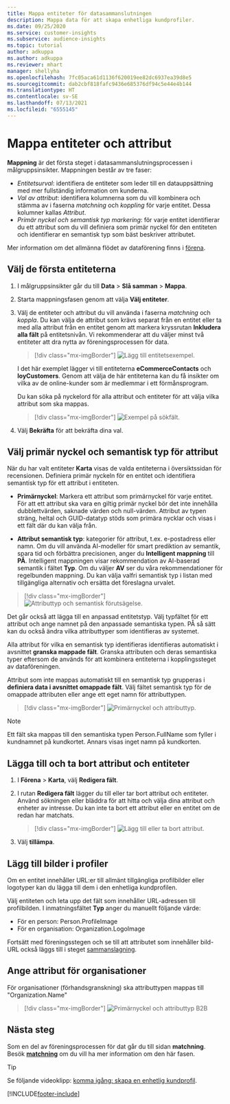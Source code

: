 ```yaml
---
title: Mappa entiteter för datasammanslutningen
description: Mappa data för att skapa enhetliga kundprofiler.
ms.date: 09/25/2020
ms.service: customer-insights
ms.subservice: audience-insights
ms.topic: tutorial
author: adkuppa
ms.author: adkuppa
ms.reviewer: mhart
manager: shellyha
ms.openlocfilehash: 7fc05aca61d1136f620019ee82dc6937ea39d8e5
ms.sourcegitcommit: dab2cbf818fafc9436e685376df94c5e44e4b144
ms.translationtype: HT
ms.contentlocale: sv-SE
ms.lasthandoff: 07/13/2021
ms.locfileid: "6555145"
---
```

# <a name="map-entities-and-attributes"></a>Mappa entiteter och attribut

**Mappning** är det första steget i datasammanslutningsprocessen i målgruppsinsikter. Mappningen består av tre faser:

- *Entitetsurval*: identifiera de entiteter som leder till en datauppsättning med mer fullständig information om kunderna.
- *Val av attribut*: identifiera kolumnerna som du vill kombinera och stämma av i faserna *matchning* och *koppling* för varje entitet. Dessa kolumner kallas *Attribut*.
- *Primär nyckel och semantisk typ markering*: för varje entitet identifierar du ett attribut som du vill definiera som primär nyckel för den entiteten och identifierar en semantisk typ som bäst beskriver attributet.

Mer information om det allmänna flödet av dataförening finns i [förena](data-unification.md).

## <a name="select-the-first-entities"></a>Välj de första entiteterna

1. I målgruppsinsikter går du till **Data** > **Slå samman** > **Mappa**.

2. Starta mappningsfasen genom att välja **Välj entiteter**.

3. Välj de entiteter och attribut du vill använda i faserna *matchning* och *koppla*. Du kan välja de attribut som krävs separat från en entitet eller ta med alla attribut från en entitet genom att markera kryssrutan **Inkludera alla fält** på entitetsnivån. Vi rekommenderar att du väljer minst två entiteter att dra nytta av föreningsprocessen för data.

   > [!div class="mx-imgBorder"]
   > ![Lägg till entitetsexempel.](media/data-manager-configure-map-add-entities-example.png "Lägg till entitetsexempel")

   I det här exemplet lägger vi till entiteterna **eCommerceContacts** och **loyCustomers**. Genom att välja de här entiteterna kan du få insikter om vilka av de online-kunder som är medlemmar i ett förmånsprogram.
   
   Du kan söka på nyckelord för alla attribut och entiteter för att välja vilka attribut som ska mappas.
   
     > [!div class="mx-imgBorder"]
   > ![Exempel på sökfält.](media/data-manager-configure-map-search-fields-example.png "Exempel på sökfält")

4. Välj **Bekräfta** för att bekräfta dina val.

## <a name="select-primary-key-and-semantic-type-for-attributes"></a>Välj primär nyckel och semantisk typ för attribut

När du har valt entiteter **Karta** visas de valda entiteterna i översiktssidan för recensionen. Definiera primär nyckeln för en entitet och identifiera semantisk typ för ett attribut i entiteten.

- **Primärnyckel**: Markera ett attribut som primärnyckel för varje entitet. För att ett attribut ska vara en giltig primär nyckel bör det inte innehålla dubblettvärden, saknade värden och null-värden. Attribut av typen sträng, heltal och GUID-datatyp stöds som primära nycklar och visas i ett fält där du kan välja från.

- **Attribut semantisk typ**: kategorier för attribut, t.ex. e-postadress eller namn. Om du vill använda AI-modeller för smart prediktion av semantik, spara tid och förbättra precisionen, anger du **Intelligent mappning** till **PÅ**. Intelligent mappningen visar rekommendation av AI-baserad semantik i fältet **Typ**. Om du väljer **AV** ser du våra rekommendationer för regelbunden mappning. Du kan välja valfri semantisk typ i listan med tillgängliga alternativ och ersätta det föreslagna urvalet.

> [!div class="mx-imgBorder"]
> ![Attributtyp och semantisk förutsägelse.](media/data-manager-configure-map-add-attributes-semantic-prediction.png "Attributtyp och semantisk prediktion")

Det går också att lägga till en anpassad entitetstyp. Välj typfältet för ett attribut och ange namnet på den anpassade semantiska typen. PÅ så sätt kan du också ändra vilka attributtyper som identifieras av systemet.

Alla attribut för vilka en semantisk typ identifieras identifieras automatiskt i avsnittet **granska mappade fält**. Granska attributen och deras semantiska typer eftersom de används för att kombinera entiteterna i kopplingssteget av dataföreningen.

Attribut som inte mappas automatiskt till en semantisk typ grupperas i **definiera data i avsnittet omappade fält**. Välj fältet semantisk typ för de omappade attributen eller ange ett eget namn för attributtypen.

> [!div class="mx-imgBorder"]
> ![Primärnyckel och attributtyp.](media/data-manager-configure-map-add-attributes.png "Primärnyckel och attributtyp")

> [!NOTE]
> Ett fält ska mappas till den semantiska typen Person.FullName som fyller i kundnamnet på kundkortet. Annars visas inget namn på kundkorten. 

## <a name="add-and-remove-attributes-and-entities"></a>Lägga till och ta bort attribut och entiteter

1. I **Förena** > **Karta**, välj **Redigera fält**.

2. I rutan **Redigera fält** lägger du till eller tar bort attribut och entiteter. Använd sökningen eller bläddra för att hitta och välja dina attribut och enheter av intresse. Du kan inte ta bort ett attribut eller en entitet om de redan har matchats.

   > [!div class="mx-imgBorder"]
   > ![Lägg till eller ta bort attribut.](media/configure-data-map-edit.png "Lägg till eller ta bort attribut")

3. Välj **tillämpa**.

## <a name="add-images-to-profiles"></a>Lägg till bilder i profiler

Om en entitet innehåller URL:er till allmänt tillgängliga profilbilder eller logotyper kan du lägga till dem i den enhetliga kundprofilen.

Välj entiteten och leta upp det fält som innehåller URL-adressen till profilbilden. I inmatningsfältet **Typ** anger du manuellt följande värde: 
- För en person: Person.ProfileImage
- För en organisation: Organization.LogoImage

Fortsätt med föreningsstegen och se till att attributet som innehåller bild-URL också läggs till i steget [sammanslagning](merge-entities.md).

## <a name="set-attributes-for-organizations"></a>Ange attribut för organisationer

För organisationer (förhandsgranskning) ska attributtypen mappas till "Organization.Name"
> [!div class="mx-imgBorder"]
> ![Primärnyckel och attributtyp B2B](media/configure-data-map-edit-b2b.png "Primärnyckel och attributtyp B2B")

## <a name="next-step"></a>Nästa steg

Som en del av föreningsprocessen för dat går du till sidan **matchning**. Besök [**matchning**](match-entities.md) om du vill ha mer information om den här fasen.

> [!TIP]
> Se följande videoklipp: [komma igång: skapa en enhetlig kundprofil](https://youtu.be/oBfGEhucAxs).


[!INCLUDE[footer-include](../includes/footer-banner.md)]
